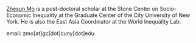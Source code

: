 [Zhexun Mo](https://sites.google.com/view/zhexunmo/home) is a post-doctoral scholar at the Stone Center on Socio-Economic Inequality at the Graduate Center of the City University of New York. He is also the East Asia Coordinator at the World Inequality Lab. 

email: zmo[at]gc[dot]cuny[dot]edu

